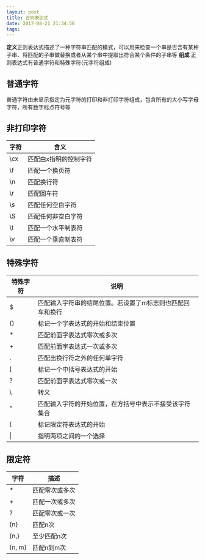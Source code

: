 ```yaml
---
layout: post
title: 正则表达式
date: 2017-08-21 21:34:56
tags:
---
```

**定义**正则表达式描述了一种字符串匹配的模式，可以用来检查一个串是否含有某种子串、将匹配的子串做替换或者从某个串中提取出符合某个条件的子串等
**组成** 正则表达式有普通字符和特殊字符(元字符组成)

## 普通字符
普通字符由未显示指定为元字符的打印和非打印字符组成，包含所有的大小写字母字符，所有数字标点符号等

## 非打印字符
字符 | 含义
-----|-----------------------
\cx  | 匹配由x指明的控制字符
\f   | 匹配一个换页符
\n   | 匹配换行符
\r   | 匹配回车符
\s   | 匹配任何空白字符
\S   | 匹配任何非空白字符
\t   | 匹配一个水平制表符
\v   | 匹配一个垂直制表符

## 特殊字符
特殊字符 | 说明
---------|----------------------------------------------------------
$        | 匹配输入字符串的结尾位置。若设置了m标志则也匹配回车和换行
()       | 标记一个字表达式的开始和结束位置
\*       | 匹配前面字表达式零次或多次
\+       | 匹配前面字表达式一次或多次
.        | 匹配出换行符之外的任何单字符
[        | 标记一个中括号表达式的开始
?        | 匹配前面字表达式零次或一次
\        | 转义
^        | 匹配输入字符的开始位置，在方括号中表示不接受该字符集合
{        | 标记限定符表达式的开始
\|       | 指明两项之间的一个选择

## 限定符
字符   | 描述
-------|----------------
\*     | 匹配零次或多次
\+     | 匹配一次或多次
?      | 匹配零次或一次
{n}    | 匹配n次
{n,}   | 至少匹配n次
{n, m} | 匹配n到m次